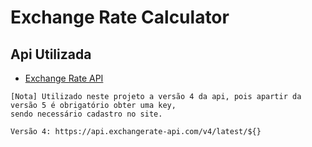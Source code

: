 ﻿# Exchange Rate Calculator

## Api Utilizada

 + [Exchange Rate API](https://www.exchangerate-api.com/)
 ```
 [Nota] Utilizado neste projeto a versão 4 da api, pois apartir da versão 5 é obrigatório obter uma key,
 sendo necessário cadastro no site.
 
 Versão 4: https://api.exchangerate-api.com/v4/latest/${}
 ```

